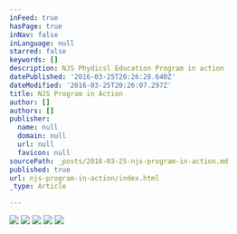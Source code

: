 ```yaml
---
inFeed: true
hasPage: true
inNav: false
inLanguage: null
starred: false
keywords: []
description: NJS Phydicsl Education Program in action
datePublished: '2016-03-25T20:26:28.640Z'
dateModified: '2016-03-25T20:26:07.297Z'
title: NJS Program in Action
author: []
authors: []
publisher:
  name: null
  domain: null
  url: null
  favicon: null
sourcePath: _posts/2016-03-25-njs-program-in-action.md
published: true
url: njs-program-in-action/index.html
_type: Article

---
```

![](https://the-grid-user-content.s3-us-west-2.amazonaws.com/e4073b25-a032-4dd9-b63f-a07292551253.jpg)
![](https://the-grid-user-content.s3-us-west-2.amazonaws.com/d4007134-8297-47b4-9016-ed373a4bc5f0.jpg)
![](https://the-grid-user-content.s3-us-west-2.amazonaws.com/e7c84e9b-206d-40e3-b1b8-898ccad11be7.jpg)
![](https://the-grid-user-content.s3-us-west-2.amazonaws.com/ee988074-718c-4fa9-9727-8b64093a9dd3.jpg)
![](https://the-grid-user-content.s3-us-west-2.amazonaws.com/a360dc35-03d7-45c4-909d-e9f566b70329.jpg)